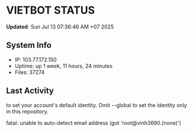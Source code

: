 # VIETBOT STATUS
**Updated**: Sun Jul 13 07:36:46 AM +07 2025

## System Info
- IP: 103.77.172.150
- Uptime: up 1 week, 11 hours, 24 minutes
- Files: 37274

## Last Activity

to set your account's default identity.
Omit --global to set the identity only in this repository.

fatal: unable to auto-detect email address (got 'root@vinh3690.(none)')
